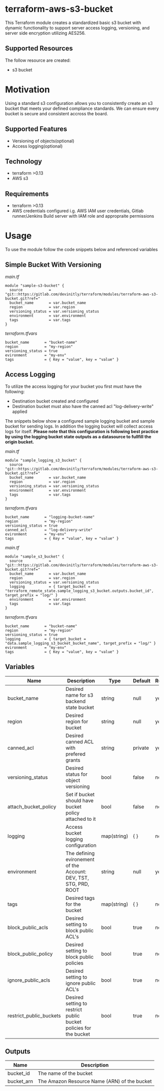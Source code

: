 # terraform-aws-s3-bucket

This Terraform module creates a standardized basic s3 bucket with dynamic functionality to support server access logging, versioning, and server side encryption utilizing AES256.

## Supported Resources

The follow resource are created:

- s3 bucket

# Motivation

Using a standard s3 configuration allows you to consistently create an s3 bucket that meets your defined compliance standards. We can ensure every bucket is secure and consistent accross the board.

## Supported Features

- Versioning of objects(optional)
- Access logging(optional)

## Technology

- terraform >0.13
- AWS s3

## Requirements

- terraform >0.13
- AWS credentials configured i.g. AWS IAM user credentials, Gitlab runner/Jenkins Build server with IAM role and appropraite permissions

# Usage

To use the module follow the code snippets below and referenced variables

## Simple Bucket With Versioning

_main.tf_

```hcl
module "sample-s3-bucket" {
  source            = "git::https://gitlab.com/devinitly/terraform/modules/terraform-aws-s3-bucket.git?ref="
  bucket_name       = var.bucket_name
  region            = var.region
  versioning_status = var.versioning_status
  environment       = var.environment
  tags              = var.tags
}
```

_terraform.tfvars_

```hcl
bucket_name       = "bucket-name"
region            = "my-region"
versioning_status = true
evironment        = "my-env"
tags              = { Key = "value", key = "value" }
```

## Access Logging

To utilize the access logging for your bucket you first must have the following:

- Destination bucket created and configured
- Destination bucket must also have the canned acl "log-delivery-write" applied

The snippets below show a configured sample logging bucket and sample bucket for sending logs. In addition the logging bucket will collect access logs for itself.
**Please note that this configuration is following best practice by using the logging bucket state outputs as a datasource to fullfill the origin bucket.**

_main.tf_

```hcl
module "sample_logging_s3_bucket" {
  source            = "git::https://gitlab.com/devinitly/terraform/modules/terraform-aws-s3-bucket.git?ref="
  bucket_name       = var.bucket_name
  region            = var.region
  versioning_status = var.versioning_status
  environment       = var.environment
  tags              = var.tags
}
```

_terraform.tfvars_

```hcl
bucket_name       = "logging-bucket-name"
region            = "my-region"
versioning_status = true
canned_acl        = "log-delivery-write"
evironment        = "my-env"
tags              = { Key = "value", key = "value" }
```

_main.tf_

```hcl
module "sample_s3_bucket" {
  source            = "git::https://gitlab.com/devinitly/terraform/modules/terraform-aws-s3-bucket.git?ref="
  bucket_name       = var.bucket_name
  region            = var.region
  versioning_status = var.versioning_status
  logging           = { target_bucket = "terraform_remote_state.sample_logging_s3_bucket.outputs.bucket_id", target_prefix = "log/" }
  environment       = var.environment
  tags              = var.tags
}
```

_terraform.tfvars_

```hcl
bucket_name       = "bucket-name"
region            = "my-region"
versioning_status = true
logging           = { target_bucket = "data.sample_logging_s3_bucket_bucket_name", target_prefix = "log/" }
evironment        = "my-env"
tags              = { Key = "value", key = "value" }
```

## Variables

| Name                    | Description                                                       | Type        | Default | Required |
| ----------------------- | ----------------------------------------------------------------- | ----------- | ------- | -------- |
| bucket_name             | Desired name for s3 backend state bucket                          | string      | null    | yes      |
| region                  | Desired region for bucket                                         | string      | null    | yes      |
| canned_acl              | Desired canned ACL with prefered grants                           | string      | private | yes      |
| versioning_status       | Desired status for object versioning                              | bool        | false   | no       |
| attach_bucket_policy    | Set if bucket should have bucket policy attached to it            | bool        | false   | no       |
| logging                 | Access bucket logging configuration                               | map(string) | { }     | no       |
| environment             | The defining evironement of the Account: DEV, TST, STG, PRD, ROOT | string      | null    | yes      |
| tags                    | Desired tags for the bucket                                       | map(string) | { }     | no       |
| block_public_acls       | Desired setting to block public ACL's                             | bool        | true    | no       |
| block_public_policy     | Desired setting to block public policies                          | bool        | true    | no       |
| ignore_public_acls      | Desired setting to ignore public ACL's                            | bool        | true    | no       |
| restrict_public_buckets | Desired setting to restrict public bucket policies for the bucket | bool        | true    | no       |

## Outputs

| Name       | Description                                  |
| ---------- | -------------------------------------------- |
| bucket_id  | The name of the bucket                       |
| bucket_arn | The Amazon Resource Name (ARN) of the bucket |
